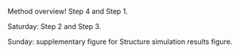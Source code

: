 Method overview!
Step 4 and Step 1. 


Saturday:
Step 2 and Step 3.


Sunday:
supplementary figure for Structure simulation results figure.
